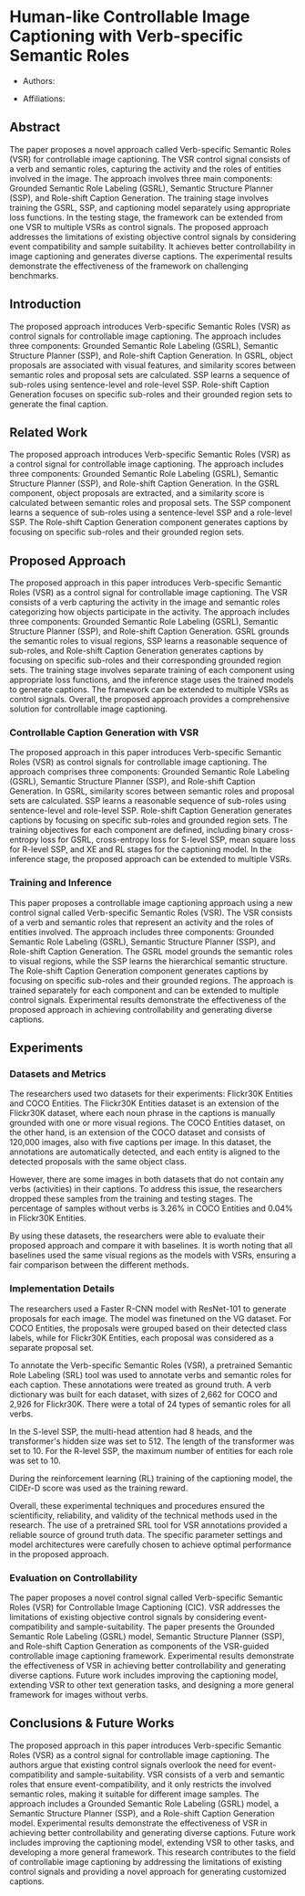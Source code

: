 # Human-like Controllable Image Captioning with Verb-specific Semantic Roles

- Authors: 

- Affiliations: 



## Abstract


The paper proposes a novel approach called Verb-specific Semantic Roles (VSR) for controllable image captioning. The VSR control signal consists of a verb and semantic roles, capturing the activity and the roles of entities involved in the image. The approach involves three main components: Grounded Semantic Role Labeling (GSRL), Semantic Structure Planner (SSP), and Role-shift Caption Generation. The training stage involves training the GSRL, SSP, and captioning model separately using appropriate loss functions. In the testing stage, the framework can be extended from one VSR to multiple VSRs as control signals. The proposed approach addresses the limitations of existing objective control signals by considering event compatibility and sample suitability. It achieves better controllability in image captioning and generates diverse captions. The experimental results demonstrate the effectiveness of the framework on challenging benchmarks.
## Introduction


The proposed approach introduces Verb-specific Semantic Roles (VSR) as control signals for controllable image captioning. The approach includes three components: Grounded Semantic Role Labeling (GSRL), Semantic Structure Planner (SSP), and Role-shift Caption Generation. In GSRL, object proposals are associated with visual features, and similarity scores between semantic roles and proposal sets are calculated. SSP learns a sequence of sub-roles using sentence-level and role-level SSP. Role-shift Caption Generation focuses on specific sub-roles and their grounded region sets to generate the final caption.
## Related Work


The proposed approach introduces Verb-specific Semantic Roles (VSR) as a control signal for controllable image captioning. The approach includes three components: Grounded Semantic Role Labeling (GSRL), Semantic Structure Planner (SSP), and Role-shift Caption Generation. In the GSRL component, object proposals are extracted, and a similarity score is calculated between semantic roles and proposal sets. The SSP component learns a sequence of sub-roles using a sentence-level SSP and a role-level SSP. The Role-shift Caption Generation component generates captions by focusing on specific sub-roles and their grounded region sets. 
## Proposed Approach


The proposed approach in this paper introduces Verb-specific Semantic Roles (VSR) as a control signal for controllable image captioning. The VSR consists of a verb capturing the activity in the image and semantic roles categorizing how objects participate in the activity. The approach includes three components: Grounded Semantic Role Labeling (GSRL), Semantic Structure Planner (SSP), and Role-shift Caption Generation. GSRL grounds the semantic roles to visual regions, SSP learns a reasonable sequence of sub-roles, and Role-shift Caption Generation generates captions by focusing on specific sub-roles and their corresponding grounded region sets. The training stage involves separate training of each component using appropriate loss functions, and the inference stage uses the trained models to generate captions. The framework can be extended to multiple VSRs as control signals. Overall, the proposed approach provides a comprehensive solution for controllable image captioning.
### Controllable Caption Generation with VSR


The proposed approach in this paper introduces Verb-specific Semantic Roles (VSR) as control signals for controllable image captioning. The approach comprises three components: Grounded Semantic Role Labeling (GSRL), Semantic Structure Planner (SSP), and Role-shift Caption Generation. In GSRL, similarity scores between semantic roles and proposal sets are calculated. SSP learns a reasonable sequence of sub-roles using sentence-level and role-level SSP. Role-shift Caption Generation generates captions by focusing on specific sub-roles and grounded region sets. The training objectives for each component are defined, including binary cross-entropy loss for GSRL, cross-entropy loss for S-level SSP, mean square loss for R-level SSP, and XE and RL stages for the captioning model. In the inference stage, the proposed approach can be extended to multiple VSRs.
### Training and Inference


This paper proposes a controllable image captioning approach using a new control signal called Verb-specific Semantic Roles (VSR). The VSR consists of a verb and semantic roles that represent an activity and the roles of entities involved. The approach includes three components: Grounded Semantic Role Labeling (GSRL), Semantic Structure Planner (SSP), and Role-shift Caption Generation. The GSRL model grounds the semantic roles to visual regions, while the SSP learns the hierarchical semantic structure. The Role-shift Caption Generation component generates captions by focusing on specific sub-roles and their grounded regions. The approach is trained separately for each component and can be extended to multiple control signals. Experimental results demonstrate the effectiveness of the proposed approach in achieving controllability and generating diverse captions.
## Experiments



### Datasets and Metrics


The researchers used two datasets for their experiments: Flickr30K Entities and COCO Entities. The Flickr30K Entities dataset is an extension of the Flickr30K dataset, where each noun phrase in the captions is manually grounded with one or more visual regions. The COCO Entities dataset, on the other hand, is an extension of the COCO dataset and consists of 120,000 images, also with five captions per image. In this dataset, the annotations are automatically detected, and each entity is aligned to the detected proposals with the same object class.

However, there are some images in both datasets that do not contain any verbs (activities) in their captions. To address this issue, the researchers dropped these samples from the training and testing stages. The percentage of samples without verbs is 3.26% in COCO Entities and 0.04% in Flickr30K Entities.

By using these datasets, the researchers were able to evaluate their proposed approach and compare it with baselines. It is worth noting that all baselines used the same visual regions as the models with VSRs, ensuring a fair comparison between the different methods.
### Implementation Details


The researchers used a Faster R-CNN model with ResNet-101 to generate proposals for each image. The model was finetuned on the VG dataset. For COCO Entities, the proposals were grouped based on their detected class labels, while for Flickr30K Entities, each proposal was considered as a separate proposal set.

To annotate the Verb-specific Semantic Roles (VSR), a pretrained Semantic Role Labeling (SRL) tool was used to annotate verbs and semantic roles for each caption. These annotations were treated as ground truth. A verb dictionary was built for each dataset, with sizes of 2,662 for COCO and 2,926 for Flickr30K. There were a total of 24 types of semantic roles for all verbs.

In the S-level SSP, the multi-head attention had 8 heads, and the transformer's hidden size was set to 512. The length of the transformer was set to 10. For the R-level SSP, the maximum number of entities for each role was set to 10.

During the reinforcement learning (RL) training of the captioning model, the CIDEr-D score was used as the training reward.

Overall, these experimental techniques and procedures ensured the scientificity, reliability, and validity of the technical methods used in the research. The use of a pretrained SRL tool for VSR annotations provided a reliable source of ground truth data. The specific parameter settings and model architectures were carefully chosen to achieve optimal performance in the proposed approach.
### Evaluation on Controllability


The paper proposes a novel control signal called Verb-specific Semantic Roles (VSR) for Controllable Image Captioning (CIC). VSR addresses the limitations of existing objective control signals by considering event-compatibility and sample-suitability. The paper presents the Grounded Semantic Role Labeling (GSRL) model, Semantic Structure Planner (SSP), and Role-shift Caption Generation as components of the VSR-guided controllable image captioning framework. Experimental results demonstrate the effectiveness of VSR in achieving better controllability and generating diverse captions. Future work includes improving the captioning model, extending VSR to other text generation tasks, and designing a more general framework for images without verbs.
## Conclusions & Future Works


The proposed approach in this paper introduces Verb-specific Semantic Roles (VSR) as a control signal for controllable image captioning. The authors argue that existing control signals overlook the need for event-compatibility and sample-suitability. VSR consists of a verb and semantic roles that ensure event-compatibility, and it only restricts the involved semantic roles, making it suitable for different image samples. The approach includes a Grounded Semantic Role Labeling (GSRL) model, a Semantic Structure Planner (SSP), and a Role-shift Caption Generation model. Experimental results demonstrate the effectiveness of VSR in achieving better controllability and generating diverse captions. Future work includes improving the captioning model, extending VSR to other tasks, and developing a more general framework. This research contributes to the field of controllable image captioning by addressing the limitations of existing control signals and providing a novel approach for generating customized captions.